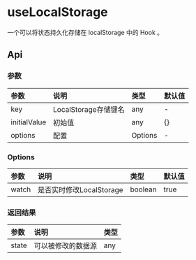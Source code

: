 # useLocalStorage

一个可以将状态持久化存储在 localStorage 中的 Hook 。

<preview path="./demo/index.vue" title="将 state 存储在 localStorage 中" description='刷新页面后，可以看到输入框中的内容被从 localStorage 中恢复了'></preview>

## Api

### 参数

| 参数         | 说明                 | 类型    | 默认值 |
| :----------- | :------------------- | :------ | :----- |
| key          | LocalStorage存储键名 | any     | -      |
| initialValue | 初始值               | any     | {}     |
| options      | 配置                 | Options | -      |

### Options

| 参数  | 说明                     | 类型    | 默认值 |
| :---- | :----------------------- | :------ | :----- |
| watch | 是否实时修改LocalStorage | boolean | true   |

### 返回结果

| 参数  | 说明               | 类型 |
| :---- | :----------------- | :--- |
| state | 可以被修改的数据源 | any  |
